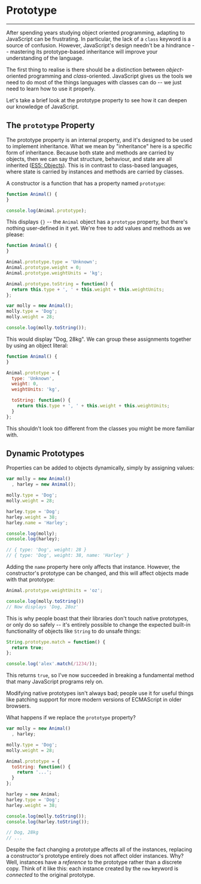 # Prototype

------

After spending years studying object oriented programming, adapting to JavaScript can be frustrating. In particular, the lack of a `class` keyword is a source of confusion. However, JavaScript's design needn't be a hindrance -- mastering its prototype-based inheritance will improve your understanding of the language.

The first thing to realise is there should be a distinction between *object*-oriented programming and *class*-oriented. JavaScript gives us the tools we need to do most of the things languages with classes can do -- we just need to learn how to use it properly.

Let's take a brief look at the prototype property to see how it can deepen our knowledge of JavaScript.

## The `prototype` Property

The prototype property is an internal property, and it's designed to be used to implement inheritance. What we mean by "inheritance" here is a specific form of inheritance. Because both state and methods are carried by objects, then we can say that structure, behaviour, and state are all inherited ([ES5: Objects](http://es5.github.com/#x4.2.1)). This is in contrast to class-based languages, where state is carried by instances and methods are carried by classes.

A constructor is a function that has a property named `prototype`:

```javascript
function Animal() {
}

console.log(Animal.prototype);
```

This displays `{}` -- the `Animal` object has a `prototype` property, but there's nothing user-defined in it yet. We're free to add values and methods as we please:

```javascript
function Animal() {
}

Animal.prototype.type = 'Unknown';
Animal.prototype.weight = 0;
Animal.prototype.weightUnits = 'kg';

Animal.prototype.toString = function() {
  return this.type + ', ' + this.weight + this.weightUnits;
};

var molly = new Animal();
molly.type = 'Dog';
molly.weight = 28;

console.log(molly.toString());
```

This would display "Dog, 28kg". We can group these assignments together by using an object literal:

```javascript
function Animal() {
}

Animal.prototype = {
  type: 'Unknown',
  weight: 0,
  weightUnits: 'kg',

  toString: function() {
    return this.type + ', ' + this.weight + this.weightUnits;
  }
};
```

This shouldn't look too different from the classes you might be more familiar with.

## Dynamic Prototypes

Properties can be added to objects dynamically, simply by assigning values:

```javascript
var molly = new Animal()
  , harley = new Animal();

molly.type = 'Dog';
molly.weight = 28;

harley.type = 'Dog';
harley.weight = 38;
harley.name = 'Harley';

console.log(molly);
console.log(harley);

// { type: 'Dog', weight: 28 }
// { type: 'Dog', weight: 38, name: 'Harley' }
```

Adding the `name` property here only affects that instance. However, the constructor's prototype can be changed, and this will affect objects made with that prototype:

```javascript
Animal.prototype.weightUnits = 'oz';

console.log(molly.toString())
// Now displays 'Dog, 28oz'
```

This is why people boast that their libraries don't touch native prototypes, or only do so safely -- it's entirely possible to change the expected built-in functionality of objects like `String` to do unsafe things:

```javascript
String.prototype.match = function() {
  return true;
};

console.log('alex'.match(/1234/));
```

This returns `true`, so I've now succeeded in breaking a fundamental method that many JavaScript programs rely on.

Modifying native prototypes isn't always bad; people use it for useful things like patching support for more modern versions of ECMAScript in older browsers.

What happens if we replace the `prototype` property?

```javascript
var molly = new Animal()
  , harley;

molly.type = 'Dog';
molly.weight = 28;

Animal.prototype = {
  toString: function() {
    return '...';
  }
};

harley = new Animal;
harley.type = 'Dog';
harley.weight = 38;

console.log(molly.toString());
console.log(harley.toString());

// Dog, 28kg
// ...
```

Despite the fact changing a prototype affects all of the instances, replacing a constructor's prototype entirely does not affect older instances. Why? Well, instances have a *reference* to the prototype rather than a discrete copy. Think of it like this: each instance created by the `new` keyword is *connected* to the original prototype.


